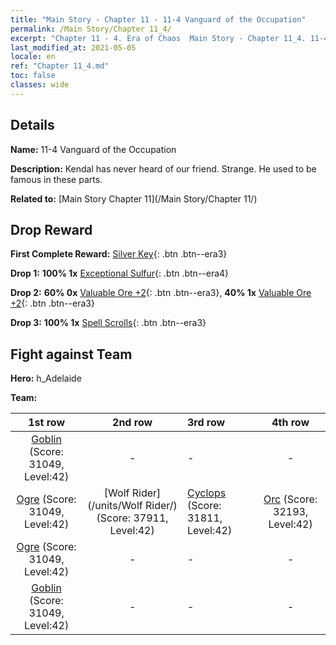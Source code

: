 ```yaml
---
title: "Main Story - Chapter 11 - 11-4 Vanguard of the Occupation"
permalink: /Main Story/Chapter 11_4/
excerpt: "Chapter 11 - 4. Era of Chaos  Main Story - Chapter 11_4. 11-4 Vanguard of the Occupation"
last_modified_at: 2021-05-05
locale: en
ref: "Chapter 11_4.md"
toc: false
classes: wide
---
```


## Details

 **Name:** 11-4 Vanguard of the Occupation

 **Description:** Kendal has never heard of our friend. Strange. He used to be famous in these parts.

 **Related to:** [Main Story Chapter 11](/Main Story/Chapter 11/)

## Drop Reward

 **First Complete Reward:** [Silver Key](/Items/con_693/){: .btn .btn--era3}

 **Drop 1:** **100% 1x** [Exceptional Sulfur](/Items/mat_36/){: .btn .btn--era4}

 **Drop 2:** **60% 0x** [Valuable Ore +2](/Items/mat_26/){: .btn .btn--era3}, **40% 1x** [Valuable Ore +2](/Items/mat_26/){: .btn .btn--era3}

 **Drop 3:** **100% 1x** [Spell Scrolls](/Items/con_694/){: .btn .btn--era3}


## Fight against Team
 **Hero:** h_Adelaide

 **Team:**


  | 1st row | 2nd row | 3rd row | 4th row |
  |:----:|:----:|:----|:----:|
  | [Goblin](/units/Goblin/) (Score: 31049, Level:42)  | - | - | - |
  | [Ogre](/units/Ogre/) (Score: 31049, Level:42)  | [Wolf Rider](/units/Wolf Rider/) (Score: 37911, Level:42)  | [Cyclops](/units/Cyclops/) (Score: 31811, Level:42)  | [Orc](/units/Orc/) (Score: 32193, Level:42)  |
  | [Ogre](/units/Ogre/) (Score: 31049, Level:42)  | - | - | - |
  | [Goblin](/units/Goblin/) (Score: 31049, Level:42)  | - | - | - |


